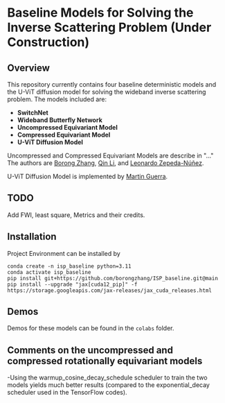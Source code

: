 # Baseline Models for Solving the Inverse Scattering Problem (Under Construction)

## Overview
This repository currently contains four baseline deterministic models and the U-ViT diffusion model for solving the wideband inverse scattering problem. The models included are:

- **SwitchNet**
- **Wideband Butterfly Network**
- **Uncompressed Equivariant Model**
- **Compressed Equivariant Model**
- **U-ViT Diffusion Model**

Uncompressed and Compressed Equivariant Models are describe in "..." The authors are [Borong Zhang](https://borongzhang.com/), [Qin Li](https://sites.google.com/view/qinlimadison/home), and [Leonardo Zepeda-Núñez](https://research.google/people/leonardozepedanez/?&type=google).

U-ViT Diffusion Model is implemented by [Martin Guerra](https://sites.google.com/wisc.edu/martinguerra/home). 

## TODO
Add FWI, least square, Metrics and their credits.


## Installation
Project Environment can be installed by 
```
conda create -n isp_baseline python=3.11 
conda activate isp_baseline
pip install git+https://github.com/borongzhang/ISP_baseline.git@main
pip install --upgrade "jax[cuda12_pip]" -f https://storage.googleapis.com/jax-releases/jax_cuda_releases.html
```

## Demos
Demos for these models can be found in the `colabs` folder.

## Comments on the uncompressed and compressed rotationally equivariant models
-Using the warmup_cosine_decay_schedule scheduler to train the two models yields much better results (compared to the exponential_decay scheduler used in the TensorFlow codes).
